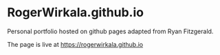 # RogerWirkala.github.io
Personal portfolio hosted on github pages adapted from Ryan Fitzgerald.

The page is live at https://rogerwirkala.github.io
